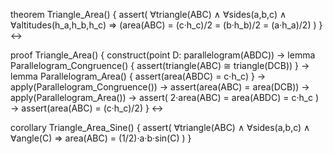 theorem Triangle_Area() {
  assert(
    ∀triangle(ABC) ∧ ∀sides(a,b,c) ∧ ∀altitudes(h_a,h_b,h_c) ⇒
    (area(ABC) = (c·h_c)/2 = (b·h_b)/2 = (a·h_a)/2)
  )
} ↔

proof Triangle_Area() {
  construct(point D: parallelogram(ABDC)) →
  lemma Parallelogram_Congruence() {
    assert(triangle(ABC) ≅ triangle(DCB))
  } →
  lemma Parallelogram_Area() {
    assert(area(ABDC) = c·h_c)
  } →
  apply(Parallelogram_Congruence()) →
  assert(area(ABC) = area(DCB)) →
  apply(Parallelogram_Area()) →
  assert(
    2·area(ABC) = area(ABDC) = c·h_c
  ) →
  assert(area(ABC) = (c·h_c)/2)
} ↔

corollary Triangle_Area_Sine() {
  assert(
    ∀triangle(ABC) ∧ ∀sides(a,b,c) ∧ ∀angle(C) ⇒
    area(ABC) = (1/2)·a·b·sin(C)
  )
}